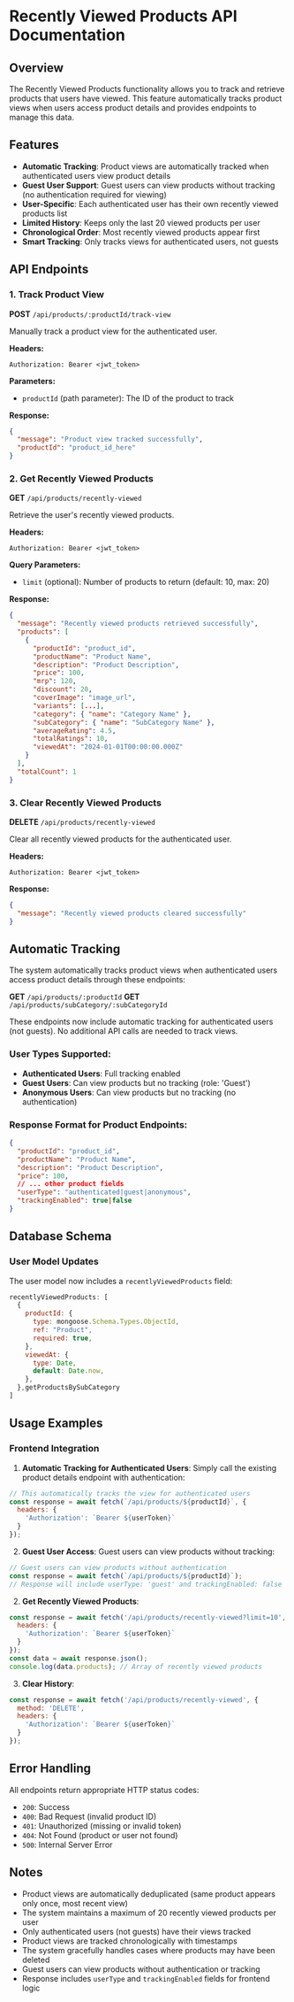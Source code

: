 # Recently Viewed Products API Documentation

## Overview
The Recently Viewed Products functionality allows you to track and retrieve products that users have viewed. This feature automatically tracks product views when users access product details and provides endpoints to manage this data.

## Features
- **Automatic Tracking**: Product views are automatically tracked when authenticated users view product details
- **Guest User Support**: Guest users can view products without tracking (no authentication required for viewing)
- **User-Specific**: Each authenticated user has their own recently viewed products list
- **Limited History**: Keeps only the last 20 viewed products per user
- **Chronological Order**: Most recently viewed products appear first
- **Smart Tracking**: Only tracks views for authenticated users, not guests

## API Endpoints

### 1. Track Product View
**POST** `/api/products/:productId/track-view`

Manually track a product view for the authenticated user.

**Headers:**
```
Authorization: Bearer <jwt_token>
```

**Parameters:**
- `productId` (path parameter): The ID of the product to track

**Response:**
```json
{
  "message": "Product view tracked successfully",
  "productId": "product_id_here"
}
```

### 2. Get Recently Viewed Products
**GET** `/api/products/recently-viewed`

Retrieve the user's recently viewed products.

**Headers:**
```
Authorization: Bearer <jwt_token>
```

**Query Parameters:**
- `limit` (optional): Number of products to return (default: 10, max: 20)

**Response:**
```json
{
  "message": "Recently viewed products retrieved successfully",
  "products": [
    {
      "productId": "product_id",
      "productName": "Product Name",
      "description": "Product Description",
      "price": 100,
      "mrp": 120,
      "discount": 20,
      "coverImage": "image_url",
      "variants": [...],
      "category": { "name": "Category Name" },
      "subCategory": { "name": "SubCategory Name" },
      "averageRating": 4.5,
      "totalRatings": 10,
      "viewedAt": "2024-01-01T00:00:00.000Z"
    }
  ],
  "totalCount": 1
}
```

### 3. Clear Recently Viewed Products
**DELETE** `/api/products/recently-viewed`

Clear all recently viewed products for the authenticated user.

**Headers:**
```
Authorization: Bearer <jwt_token>
```

**Response:**
```json
{
  "message": "Recently viewed products cleared successfully"
}
```

## Automatic Tracking

The system automatically tracks product views when authenticated users access product details through these endpoints:

**GET** `/api/products/:productId`
**GET** `/api/products/subCategory/:subCategoryId`

These endpoints now include automatic tracking for authenticated users (not guests). No additional API calls are needed to track views.

### User Types Supported:
- **Authenticated Users**: Full tracking enabled
- **Guest Users**: Can view products but no tracking (role: 'Guest')
- **Anonymous Users**: Can view products but no tracking (no authentication)

### Response Format for Product Endpoints:
```json
{
  "productId": "product_id",
  "productName": "Product Name",
  "description": "Product Description",
  "price": 100,
  // ... other product fields
  "userType": "authenticated|guest|anonymous",
  "trackingEnabled": true|false
}
```

## Database Schema

### User Model Updates
The user model now includes a `recentlyViewedProducts` field:

```javascript
recentlyViewedProducts: [
  {
    productId: {
      type: mongoose.Schema.Types.ObjectId,
      ref: "Product",
      required: true,
    },
    viewedAt: {
      type: Date,
      default: Date.now,
    },
  },getProductsBySubCategory
]
```

## Usage Examples

### Frontend Integration

1. **Automatic Tracking for Authenticated Users**: Simply call the existing product details endpoint with authentication:
```javascript
// This automatically tracks the view for authenticated users
const response = await fetch(`/api/products/${productId}`, {
  headers: {
    'Authorization': `Bearer ${userToken}`
  }
});
```

2. **Guest User Access**: Guest users can view products without tracking:
```javascript
// Guest users can view products without authentication
const response = await fetch(`/api/products/${productId}`);
// Response will include userType: 'guest' and trackingEnabled: false
```

2. **Get Recently Viewed Products**:
```javascript
const response = await fetch('/api/products/recently-viewed?limit=10', {
  headers: {
    'Authorization': `Bearer ${userToken}`
  }
});
const data = await response.json();
console.log(data.products); // Array of recently viewed products
```

3. **Clear History**:
```javascript
const response = await fetch('/api/products/recently-viewed', {
  method: 'DELETE',
  headers: {
    'Authorization': `Bearer ${userToken}`
  }
});
```

## Error Handling

All endpoints return appropriate HTTP status codes:

- `200`: Success
- `400`: Bad Request (invalid product ID)
- `401`: Unauthorized (missing or invalid token)
- `404`: Not Found (product or user not found)
- `500`: Internal Server Error

## Notes

- Product views are automatically deduplicated (same product appears only once, most recent view)
- The system maintains a maximum of 20 recently viewed products per user
- Only authenticated users (not guests) have their views tracked
- Product views are tracked chronologically with timestamps
- The system gracefully handles cases where products may have been deleted
- Guest users can view products without authentication or tracking
- Response includes `userType` and `trackingEnabled` fields for frontend logic
